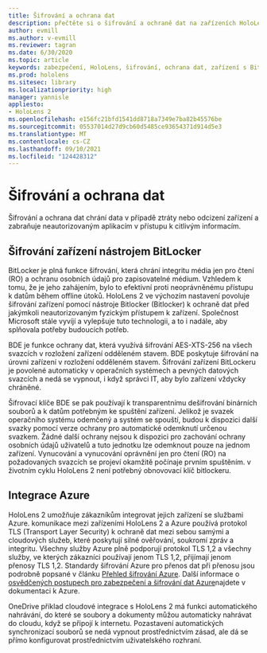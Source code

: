 ```yaml
---
title: Šifrování a ochrana dat
description: přečtěte si o šifrování a ochraně dat na zařízeních HoloLens 2, včetně nástroje BitLocker a integrace Azure.
author: evmill
ms.author: v-evmill
ms.reviewer: tagran
ms.date: 6/30/2020
ms.topic: article
keywords: zabezpečení, HoloLens, šifrování, ochrana dat, zařízení s BitLockerem, BitLocker, BitLocker, šifrování nástrojem BitLocker, Integrace Azure
ms.prod: hololens
ms.sitesec: library
ms.localizationpriority: high
manager: yannisle
appliesto:
- HoloLens 2
ms.openlocfilehash: e156fc21bfd1541dd8718a7349e7ba82b45576be
ms.sourcegitcommit: 05537014d27d9cb60d5485ce93654371d914d5e3
ms.translationtype: MT
ms.contentlocale: cs-CZ
ms.lasthandoff: 09/10/2021
ms.locfileid: "124428312"
---
```

# <a name="encryption-and-data-protection"></a>Šifrování a ochrana dat

Šifrování a ochrana dat chrání data v případě ztráty nebo odcizení zařízení a zabraňuje neautorizovaným aplikacím v přístupu k citlivým informacím.

## <a name="bitlocker-device-encryption"></a>Šifrování zařízení nástrojem BitLocker

BitLocker je plná funkce šifrování, která chrání integritu média jen pro čtení (RO) a ochranu osobních údajů pro zapisovatelné médium.  Vzhledem k tomu, že je jeho zahájením, bylo to efektivní proti neoprávněnému přístupu k datům během offline útoků. HoloLens 2 ve výchozím nastavení povoluje šifrování zařízení pomocí nástroje Bitlocker (Bitlocker) k ochraně dat před jakýmkoli neautorizovaným fyzickým přístupem k zařízení. Společnost Microsoft stále vyvíjí a vylepšuje tuto technologii, a to i nadále, aby splňovala potřeby budoucích potřeb.

BDE je funkce ochrany dat, která využívá šifrování AES-XTS-256 na všech svazcích v rozložení zařízení odděleném stavem. BDE poskytuje šifrování na úrovni zařízení v rozložení odděleném stavem. Šifrování zařízení BitLockeru je povolené automaticky v operačních systémech a pevných datových svazcích a nedá se vypnout, i když správci IT, aby bylo zařízení vždycky chráněné.

Šifrovací klíče BDE se pak používají k transparentnímu dešifrování binárních souborů a k datům potřebným ke spuštění zařízení. Jelikož je svazek operačního systému odemčený a systém se spouští, budou k dispozici další svazky pomocí verze ochrany pro automatické odemknutí určenou svazkem. Žádné další ochrany nejsou k dispozici pro zachování ochrany osobních údajů uživatelů a tuto jednotku lze odemknout pouze na jednom zařízení. Vynucování a vynucování oprávnění jen pro čtení (RO) na požadovaných svazcích se projeví okamžitě počínaje prvním spuštěním. v životním cyklu HoloLens 2 není potřebný obnovovací klíč bitlockeru.

## <a name="azure-integration"></a>Integrace Azure 

HoloLens 2 umožňuje zákazníkům integrovat jejich zařízení se službami Azure. komunikace mezi zařízeními HoloLens 2 a Azure používá protokol TLS (Transport Layer Security) k ochraně dat mezi sebou samými a cloudových služeb, které poskytují silné ověřování, soukromí zpráv a integritu. Všechny služby Azure plně podporují protokol TLS 1,2 a všechny služby, ve kterých zákazníci používají jenom TLS 1,2, přijímají jenom přenosy TLS 1,2. Standardy šifrování Azure pro přenos dat při přenosu jsou podrobně popsané v článku [Přehled šifrování Azure](/azure/security/fundamentals/encryption-overview). Další informace o [osvědčených postupech pro zabezpečení a šifrování dat Azure](/azure/security/fundamentals/data-encryption-best-practices)najdete v dokumentaci k Azure. 

OneDrive příklad cloudové integrace s HoloLens 2 má funkci automatického nahrávání, do které se soubory a dokumenty můžou automaticky nahrávat do cloudu, když se připojí k internetu. Pozastavení automatických synchronizací souborů se nedá vypnout prostřednictvím zásad, ale dá se přímo konfigurovat prostřednictvím uživatelského rozhraní. 
